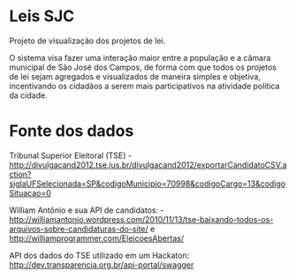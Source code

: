 # Leis SJC

Projeto de visualização dos projetos de lei.

O sistema visa fazer uma interação maior entre a população e a câmara municipal de São José dos Campos, de forma com que todos os projetos de lei sejam agregados e visualizados de maneira simples e objetiva, incentivando os cidadãos a serem mais participativos na atividade política da cidade.


# Fonte dos dados

Tribunal Superior Eleitoral (TSE) - http://divulgacand2012.tse.jus.br/divulgacand2012/exportarCandidatoCSV.action?siglaUFSelecionada=SP&codigoMunicipio=70998&codigoCargo=13&codigoSituacao=0

William Antônio e sua API de candidatos: - http://williamantonio.wordpress.com/2010/11/13/tse-baixando-todos-os-arquivos-sobre-candidaturas-do-site/ e http://williamprogrammer.com/EleicoesAbertas/

API dos dados do TSE utilizado em um Hackaton: http://dev.transparencia.org.br/api-portal/swagger